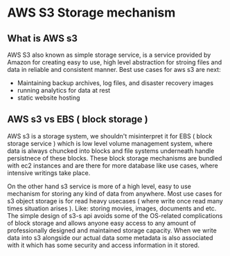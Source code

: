 # AWS S3 Storage mechanism
## What is AWS s3
AWS S3 also known as simple storage service, is a service provided by Amazon for creating easy to use, high level abstraction for
stroing files and data in reliable and consistent manner. Best use cases for aws s3 are next:
- Maintaining backup archives, log files, and disaster recovery images
- running analytics for data at rest
- static website hosting

## AWS s3 vs EBS ( block storage )
AWS s3 is a storage system, we shouldn't misinterpret it for EBS ( block storage service ) which is low level volume management system, where data
is always chuncked into blocks and file systems underneath handle persistnece of these blocks. These block storage mechanisms are bundled with
ec2 instances and are there for more database like use cases, where intensive writings take place.

On the other hand s3 service is more of a high level, easy to use mechanism for storing any kind of data from anywhere. Most use cases for s3 object storage
is for read heavy usecases ( where write once read many times situation arises ). Like: storing movies, images, documents and etc.
The simple design of s3-s api avoids some of the OS-related complications of block storage and allows anyone easy access to any amount of professionally
designed and maintained storage capacity.
When we write data into s3 alongside our actual data some metadata is also associated with it which has some security and access information in it stored.
